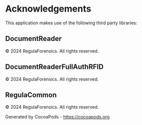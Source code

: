 # Acknowledgements
This application makes use of the following third party libraries:

## DocumentReader

© 2024 RegulaForensics. All rights reserved.


## DocumentReaderFullAuthRFID

© 2024 RegulaForensics. All rights reserved.


## RegulaCommon

© 2024 RegulaForensics. All rights reserved.

Generated by CocoaPods - https://cocoapods.org
